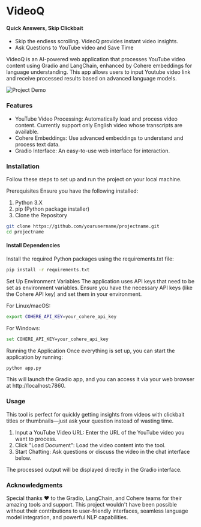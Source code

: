 # VideoQ

#### Quick Answers, Skip Clickbait
- Skip the endless scrolling. VideoQ provides instant video insights.
- Ask Questions to YouTube video and Save Time

VideoQ is an AI-powered web application that processes YouTube video content using Gradio and LangChain, enhanced by Cohere embeddings for language understanding. This app allows users to input Youtube video link and receive processed results based on advanced language models.

![Project Demo](demo_capture.gif)

### Features

- YouTube Video Processing: Automatically load and process video content. Currently support only English video whose transcripts are available.
- Cohere Embeddings: Use advanced embeddings to understand and process text data.
- Gradio Interface: An easy-to-use web interface for interaction.


### Installation
Follow these steps to set up and run the project on your local machine.

Prerequisites
Ensure you have the following installed:

1. Python 3.X
2. pip (Python package installer)
3. Clone the Repository
```bash
git clone https://github.com/yourusername/projectname.git
cd projectname
```

#### Install Dependencies
Install the required Python packages using the requirements.txt file:
```bash
pip install -r requirements.txt
```

Set Up Environment Variables
The application uses API keys that need to be set as environment variables. Ensure you have the necessary API keys (like the Cohere API key) and set them in your environment.

For Linux/macOS:
```bash
export COHERE_API_KEY=your_cohere_api_key
```

For Windows:
```bash
set COHERE_API_KEY=your_cohere_api_key
```

Running the Application
Once everything is set up, you can start the application by running:

```python
python app.py
```

This will launch the Gradio app, and you can access it via your web browser at http://localhost:7860.

### Usage
This tool is perfect for quickly getting insights from videos with clickbait titles or thumbnails—just ask your question instead of wasting time.

1. Input a YouTube Video URL: Enter the URL of the YouTube video you want to process.
2. Click "Load Document": Load the video content into the tool.
3. Start Chatting: Ask questions or discuss the video in the chat interface below.

The processed output will be displayed directly in the Gradio interface.



<!-- Contributing
If you'd like to contribute to this project, please fork the repository and use a feature branch. Pull requests are warmly welcome. -->

<!-- ### License
This project is licensed under the MIT License - see the LICENSE file for details. -->

### Acknowledgments
Special thanks ❤️ to the Gradio, LangChain, and Cohere teams for their amazing tools and support. This project wouldn't have been possible without their contributions to user-friendly interfaces, seamless language model integration, and powerful NLP capabilities.
